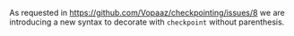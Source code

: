 As requested in https://github.com/Vopaaz/checkpointing/issues/8 we are introducing a new syntax
to decorate with `checkpoint` without parenthesis.
